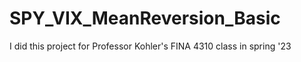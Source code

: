 # SPY_VIX_MeanReversion_Basic
I did this project for Professor Kohler's FINA 4310 class in spring '23
